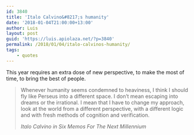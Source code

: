 ```yaml
---
id: 3840
title: 'Italo Calvino&#8217;s humanity'
date: '2018-01-04T21:00:00+13:00'
author: Luis
layout: post
guid: 'https://luis.apiolaza.net/?p=3840'
permalink: /2018/01/04/italo-calvinos-humanity/
tags:
    - quotes
---
```


This year requires an extra dose of new perspective, to make the most of time, to bring the best of people.

> Whenever humanity seems condemned to heaviness, I think I should fly like Perseus into a different space. I don’t mean escaping into dreams or the irrational. I mean that I have to change my approach, look at the world from a different perspective, with a different logic and with fresh methods of cognition and verification.
> 
> <cite>Italo Calvino in Six Memos For The Next Millennium</cite>